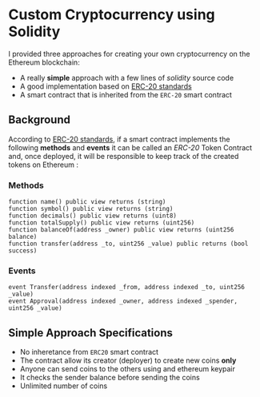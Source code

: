 # Custom Cryptocurrency using Solidity

I provided three approaches for creating your own cryptocurrency on the Ethereum blockchain:
- A really **simple** approach with a few lines of _solidity_ source code
- A good implementation based on [ERC-20 standards][0]
- A smart contract that is inherited from the `ERC-20` smart contract

## Background

According to [ERC-20 standards][0], if a smart contract implements the following **methods** and **events** it can be called an _ERC-20_ Token Contract and, once deployed, it will be responsible to keep track of the created tokens on Ethereum :

### Methods

```solidity
function name() public view returns (string)
function symbol() public view returns (string)
function decimals() public view returns (uint8)
function totalSupply() public view returns (uint256)
function balanceOf(address _owner) public view returns (uint256 balance)
function transfer(address _to, uint256 _value) public returns (bool success)
```

### Events

```solidity
event Transfer(address indexed _from, address indexed _to, uint256 _value)
event Approval(address indexed _owner, address indexed _spender, uint256 _value)
```


## Simple Approach Specifications

- No inheretance from `ERC20` smart contract
- The contract allow its creator (deployer) to create new coins **only**
- Anyone can send coins to the others using and ethereum keypair
- It checks the sender balance before sending the coins
- Unlimited number of coins


[0]: https://ethereum.org/en/developers/docs/standards/tokens/erc-20/
